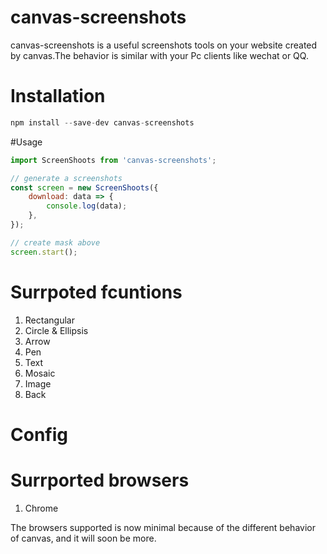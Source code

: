 # canvas-screenshots

canvas-screenshots is a useful screenshots tools on your website created by canvas.The behavior is similar with your Pc clients like wechat or QQ.

# Installation

```js
npm install --save-dev canvas-screenshots
```

#Usage

```js
import ScreenShoots from 'canvas-screenshots';

// generate a screenshots
const screen = new ScreenShoots({
    download: data => {
        console.log(data);
    },
});

// create mask above
screen.start();
```

# Surrpoted fcuntions

1.  Rectangular
2.  Circle & Ellipsis
3.  Arrow
4.  Pen
5.  Text
6.  Mosaic
7.  Image
8.  Back

# Config

# Surrported browsers

1.  Chrome

The browsers supported is now minimal because of the different behavior of canvas, and it will soon be more.
